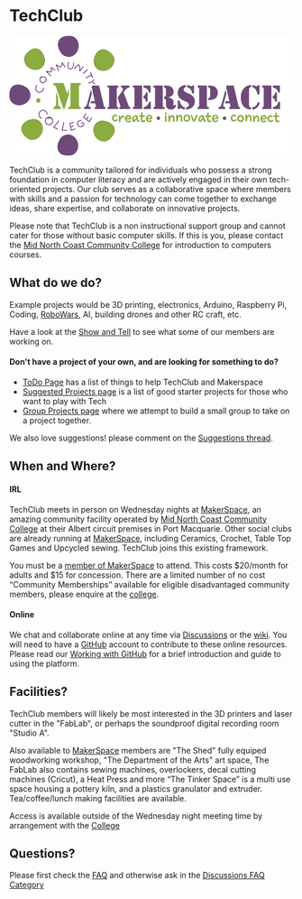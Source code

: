 # TechClub

<img src="images/makerspace/MKSP_Long_Version.png" alt="Makerspace Logo" width="497" height="212"> 

TechClub is a community tailored for individuals who possess a strong foundation in computer literacy and are actively engaged in their own tech-oriented projects. Our club serves as a collaborative space where members with skills and a passion for technology can come together to exchange ideas, share expertise, and collaborate on innovative projects.

Please note that TechClub is a non instructional support group and cannot cater for those without basic computer skills. If this is you, please contact the [Mid North Coast Community College](https://www.mnccc.edu.au/) for introduction to computers courses.

## What do we do?

Example projects would be 3D printing, electronics, Arduino, Raspberry Pi, Coding, [RoboWars](https://www.robowars.com.au/), AI, building drones and other RC craft, etc.  

Have a look at the [Show and Tell](https://github.com/NathanDigital/TechClub/discussions/categories/show-and-tell) to see what some of our members are working on.

#### Don't have a project of your own, and are looking for something to do? 
* [ToDo Page](https://github.com/NathanDigital/TechClub/wiki/ToDo) has a list of things to help TechClub and Makerspace
* [Suggested Projects page](https://github.com/NathanDigital/TechClub/wiki/Suggested-Projects) is a list of good starter projects for those who want to play with Tech
* [Group Projects page](https://github.com/NathanDigital/TechClub/wiki/Group-Projects) where we attempt to build a small group to take on a project together.

We also love suggestions! please comment on the [Suggestions thread](https://github.com/NathanDigital/TechClub/discussions/10).

## When and Where?

#### IRL

TechClub meets in person on Wednesday nights at [MakerSpace](https://www.mncccmakerspace.org.au/), an amazing community facility operated by [Mid North Coast Community College](https://www.mnccc.edu.au/) at their Albert circuit premises in Port Macquarie. Other social clubs are already running at [MakerSpace](https://www.mncccmakerspace.org.au/), including Ceramics, Crochet, Table Top Games and Upcycled sewing. TechClub joins this existing framework.

You must be a [member of MakerSpace](https://www.mncccmakerspace.org.au/membership) to attend. This costs $20/month for adults and $15 for concession. There are a limited number of no cost “Community Memberships” available for eligible disadvantaged community members, please enquire at the [college](https://www.mnccc.edu.au/).  

#### Online

We chat and collaborate online at any time via [Discussions](https://github.com/NathanDigital/TechClub/discussions) or the [wiki](https://github.com/NathanDigital/TechClub/wiki).  You will need to have a [GitHub](https://github.com) account to contribute to these online resources. Please read our [Working with GitHub](https://github.com/NathanDigital/TechClub/wiki/Working-with-GitHub) for a brief introduction and guide to using the platform. 

## Facilities?

TechClub members will likely be most interested in the 3D printers and laser cutter in the "FabLab", or perhaps the soundproof digital recording room "Studio A".  

Also available to [MakerSpace](https://www.mncccmakerspace.org.au/) members are "The Shed" fully equiped woodworking workshop, "The Department of the Arts" art space, The FabLab also contains sewing machines, overlockers, decal cutting machines (Cricut), a Heat Press and more “The Tinker Space” is a multi use space housing a pottery kiln, and a plastics granulator and extruder.  Tea/coffee/lunch making facilities are available.

Access is available outside of the Wednesday night meeting time by arrangement with the  [College](https://www.mnccc.edu.au/) 

## Questions?

Please first check the [FAQ](https://github.com/NathanDigital/TechClub/wiki/FAQ) and otherwise ask in the [Discussions FAQ Category](https://github.com/NathanDigital/TechClub/discussions/categories/q-a)
